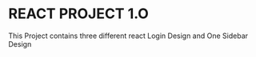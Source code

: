# REACT PROJECT 1.O
This Project contains three different react Login Design and One Sidebar Design

